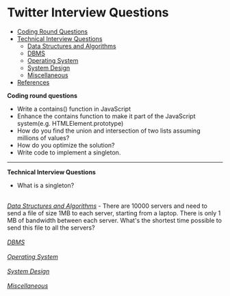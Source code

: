 
# Twitter Interview Questions
* [Coding Round Questions](#coding)
* [Technical Interview Questions](#tech)
   * [Data Structures and Algorithms](#dsalg)
   * [DBMS](#dbms)
   * [Operating System](#os)
   * [System Design](#design)
   * [Miscellaneous](#misc)
* [References](#ref)

<b name="coding">Coding round questions</b><br/>
 - Write a contains() function in JavaScript
 - Enhance the contains function to make it part of the JavaScript system(e.g. HTMLElement.prototype)
 - How do you find the union and intersection of two lists assuming millions of values?
 - How do you optimize the solution?
 - Write code to implement a singleton.

---
<b name="tech">Technical Interview Questions</b>
- What is a singleton?
<br/>
<i><u name="dsalg">Data Structures and Algorithms</u></i>
 - There are 10000 servers and need to send a file of size 1MB to each server, starting from a laptop. There is only 1 MB of bandwidth between each server. What's the
 shortest time possible to send this file to all the servers?
<br/><br/>
<i><u name="dbms">DBMS</u></i>



<br/>
<br/>
<i><u name="os">Operating System</u></i>

<br/>
<br/>
<i><u name="design">System Design</u></i>

<br/>
<br/>
<i><u name="misc">Miscellaneous</u></i>
